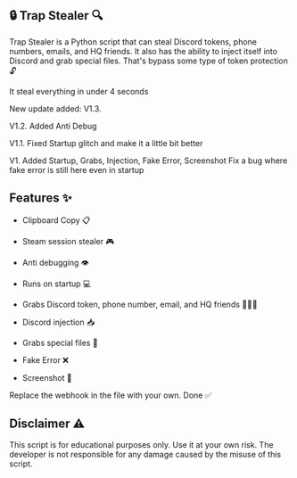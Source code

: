 ## 🔒 Trap Stealer 🔍

Trap Stealer is a Python script that can steal Discord tokens, phone numbers, emails, and HQ friends. It also has the ability to inject itself into Discord and grab special files. That's bypass some type of token protection 🔓

It steal everything in under 4 seconds

New update added:
V1.3.

V1.2. Added Anti Debug

V1.1. Fixed Startup glitch and make it a little bit better

V1. Added Startup, Grabs, Injection, Fake Error, Screenshot
Fix a bug where fake error is still here even in startup


## Features ✨

- Clipboard Copy 📋

- Steam session stealer 🎮

- Anti debugging 👁️

- Runs on startup 💻

- Grabs Discord token, phone number, email, and HQ friends 📱📧👥

- Discord injection 📥

- Grabs special files 📂

- Fake Error ❌

- Screenshot 📸


Replace the webhook in the file with your own.
Done ✅

## Disclaimer ⚠️
This script is for educational purposes only. Use it at your own risk. The developer is not responsible for any damage caused by the misuse of this script.
